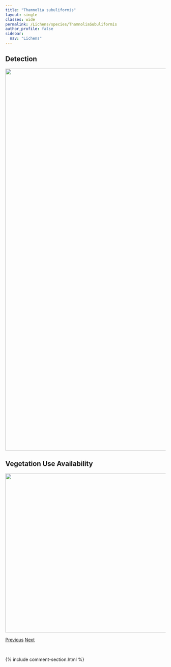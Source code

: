 ```yaml
---
title: "Thamnolia subuliformis"
layout: single
classes: wide
permalink: /Lichens/species/ThamnoliaSubuliformis
author_profile: false
sidebar:
  nav: "Lichens"
---
```


<h2>Detection</h2>

<a href="https://drive.google.com/uc?export=view&id=15Lqrpr3FtFZVDrsrVvY40aTg36dA1Rfg">
<img src="https://drive.google.com/uc?export=view&id=15Lqrpr3FtFZVDrsrVvY40aTg36dA1Rfg" height = "1200" width = "800">
</a>


<h2>Vegetation Use Availability</h2>

<a href="https://drive.google.com/uc?export=view&id=1eKjhr_74baZq-FgqTLKCKBMf1aHjzQHF">
<img src="https://drive.google.com/uc?export=view&id=1eKjhr_74baZq-FgqTLKCKBMf1aHjzQHF" height = "500" width = "1000">
</a>


<a href="/DevelopmentWebsite/Lichens/species/TetramelasPapillatus" class="pagination--pager" title="Tetramelas papillatus">Previous</a> <a href="/DevelopmentWebsite/Lichens/species/ThelenellaMuscorum" class="pagination--pager" title="Thelenella muscorum">Next</a>

<p>&nbsp;</p>

{% include comment-section.html %}
